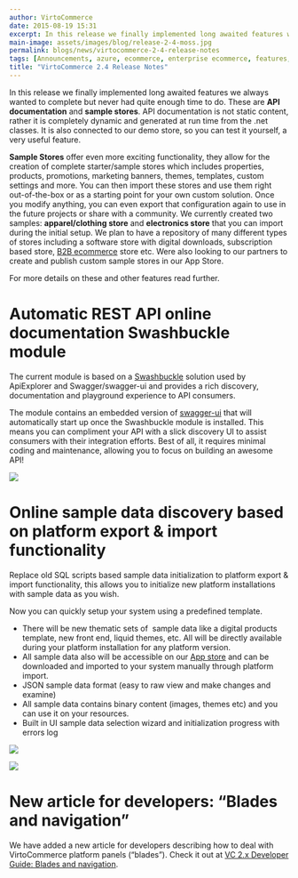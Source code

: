 ```yaml
---
author: VirtoCommerce
date: 2015-08-19 15:31
excerpt: In this release we finally implemented long awaited features we always wanted to complete but never had quite enough time to do. These are API documentation and sample stores.
main-image: assets/images/blog/release-2-4-moss.jpg
permalink: blogs/news/virtocommerce-2-4-release-notes
tags: [Announcements, azure, ecommerce, enterprise ecommerce, features, open source, platform]
title: "VirtoCommerce 2.4 Release Notes"
---
```

In this release we finally implemented long awaited features we always wanted to complete but never had quite enough time to do. These are **API documentation** and **sample stores**. API documentation is not static content, rather it is completely dynamic and generated at run time from the .net classes. It is also connected to our demo store, so you can test it yourself, a very useful feature.

**Sample Stores** offer even more exciting functionality, they allow for the creation of complete starter/sample stores which includes properties, products, promotions, marketing banners, themes, templates, custom settings and more. You can then import these stores and use them right out-of-the-box or as a starting point for your own custom solution. Once you modify anything, you can even export that configuration again to use in the future projects or share with a community. We currently created two samples: **apparel/clothing store** and **electronics store** that you can import during the initial setup. We plan to have a repository of many different types of stores including a software store with digital downloads, subscription based store, <a href="https://virtocommerce.com/b2b-ecommerce" target="_blank">B2B ecommerce</a> store etc. Were also looking to our partners to create and publish custom sample stores in our App Store.

For more details on these and other features read further.

# Automatic REST API online documentation Swashbuckle module

The current module is based on a <a href="https://github.com/domaindrivendev/Swashbuckle">Swashbuckle</a> solution used by ApiExplorer and Swagger/swagger-ui and provides a rich discovery, documentation and playground experience to API consumers.

The module contains an embedded version of <a href="https://github.com/swagger-api/swagger-ui">swagger-ui</a> that will automatically start up once the Swashbuckle module is installed. This means you can compliment your API with a slick discovery UI to assist consumers with their integration efforts. Best of all, it requires minimal coding and maintenance, allowing you to focus on building an awesome API!

![](assets/images/blog/2-4-pic.png)

# Online sample data discovery based on platform export &amp; import functionality

Replace old SQL scripts based sample data initialization to platform export &amp; import functionality, this allows you to initialize new platform installations with sample data as you wish.

Now you can quickly setup your system using a predefined template.

* There will be new thematic sets of  sample data like a digital products template, new front end, liquid themes, etc. All will be directly available during your platform installation for any platform version.
* All sample data also will be accessible on our <a href="https://virtocommerce.com/apps">App store</a> and can be downloaded and imported to your system manually through platform import.
* JSON sample data format (easy to raw view and make changes and examine)
* All sample data contains binary content (images, themes etc) and you can use it on your resources.
* Built in UI sample data selection wizard and initialization progress with errors log

![](assets/images/blog/sample-data-wizard.png)

![](assets/images/blog/2-4-pic2.png)

# New article for developers: “Blades and navigation”

We have added a new article for developers describing how to deal with VirtoCommerce platform panels (“blades”). Check it out at <a href="http://docs.virtocommerce.com/x/NQLr">VC 2.x Developer Guide: Blades and navigation</a>.